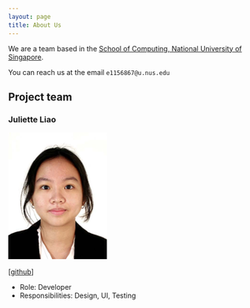```yaml
---
layout: page
title: About Us
---
```


We are a team based in the [School of Computing, National University of Singapore](https://www.comp.nus.edu.sg).

You can reach us at the email `e1156867@u.nus.edu`

## Project team

### Juliette Liao

<img src="images/geeliette.png" width="200px">

[[github](https://github.com/geeliette)]

* Role: Developer
* Responsibilities: Design, UI, Testing